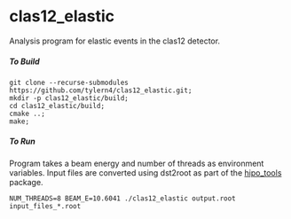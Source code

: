# clas12_elastic



Analysis program for elastic events in the clas12 detector.



##### To Build

```shell
git clone --recurse-submodules https://github.com/tylern4/clas12_elastic.git;
mkdir -p clas12_elastic/build;
cd clas12_elastic/build;
cmake ..;
make;
```



##### To Run

Program takes a beam energy and number of threads as environment variables. Input files are converted using dst2root as part of the [hipo_tools](https://github.com/JeffersonLab/hipo_tools) package.

```shell
NUM_THREADS=8 BEAM_E=10.6041 ./clas12_elastic output.root input_files_*.root
```
